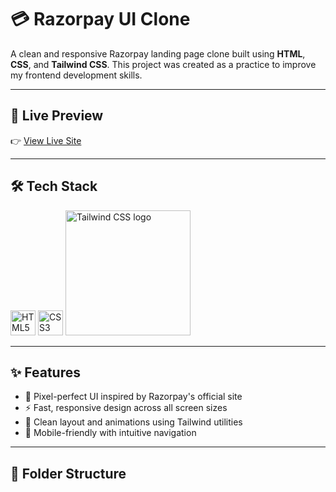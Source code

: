 # 💳 Razorpay UI Clone

A clean and responsive Razorpay landing page clone built using **HTML**, **CSS**, and **Tailwind CSS**. This project was created as a practice to improve my frontend development skills.

---

## 🔗 Live Preview

👉 [View Live Site](https://razorpay-07.netlify.app/)

---

## 🛠️ Tech Stack

<p align="left">
  <img src="https://cdn.jsdelivr.net/gh/devicons/devicon/icons/html5/html5-original.svg" width="40" alt="HTML5 logo" />
  <img src="https://cdn.jsdelivr.net/gh/devicons/devicon/icons/css3/css3-original.svg" width="40" alt="CSS3 logo" />
  <img src="https://raw.githubusercontent.com/tailwindlabs/tailwindcss/HEAD/.github/logo-light.svg" width="200" alt="Tailwind CSS logo" />
</p>

---


## ✨ Features

- 🎯 Pixel-perfect UI inspired by Razorpay's official site
- ⚡ Fast, responsive design across all screen sizes
- 🎨 Clean layout and animations using Tailwind utilities
- 📱 Mobile-friendly with intuitive navigation

---

## 📁 Folder Structure

